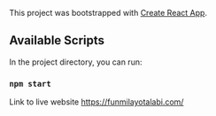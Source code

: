 This project was bootstrapped with [Create React App](https://github.com/facebook/create-react-app).

## Available Scripts

In the project directory, you can run:

### `npm start`


Link to live website https://funmilayotalabi.com/
